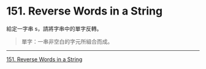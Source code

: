# 151. Reverse Words in a String

給定一字串 s，請將字串中的單字反轉。

> 單字：一串非空白的字元所組合而成。

--------------------
[151. Reverse Words in a String](https://leetcode.com/problems/reverse-words-in-a-string)
